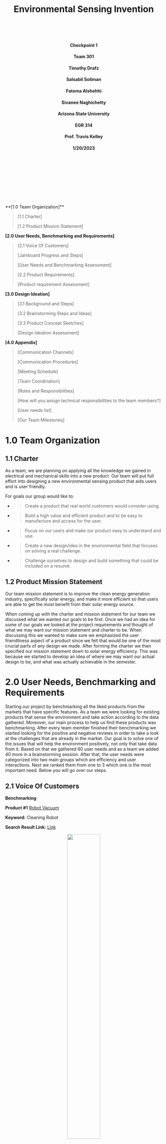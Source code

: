   <script src="https://cdn.jsdelivr.net/npm/bootstrap@5.0.2/dist/js/bootstrap.bundle.min.js" integrity="sha384-MrcW6ZMFYlzcLA8Nl+NtUVF0sA7MsXsP1UyJoMp4YLEuNSfAP+JcXn/tWtIaxVXM" crossorigin="anonymous"></script>
<h1 align="center">Environmental Sensing Invention</h1> 
<br />
<br />
<br />
<h4 align="center"> Checkpoint 1</h4> 

<h4 align="center">Team 301</h4> 

<h4 align="center">Timothy Drafz</h4> 

<h4 align="center">Salsabil Soliman</h4>

<h4 align="center">Fatema Alshehhi</h4>

<h4 align="center">Sivanee Naghichetty</h4>

<h4 align="center">Arizona State University</h4>

<h4 align="center">EGR 314</h4>

<h4 align="center">Prof. Travis Kelley</h4>

<h4 align="center">1/20/2023</h4>
<br />
<br />
<br />
<br />
<br />
<br />
<br />
<br />
<br />
**[1.0 Team Organization]**

> [1.1 Charter] 
> 
> [1.2 Product Mission Statement]

**[2.0 User Needs, Benchmarking and Requirements]**

> [2.1 Voice Of Customers]
> 
> [Jamboard Progress and Steps]
> 
> [User Needs and Benchmarking Assessment]
> 
> [2.2 Product Requirements]
> 
> [Product requirement Assessment]

**[3.0 Design Ideation]**

> [3.1 Background and Steps]
> 
> [3.2 Brainstorming Steps and Ideas]
> 
> [3.3 Product Concept Sketches]
> 
> [Design Ideation Assessment]

**[4.0 Appendix]**

> [Communication Channels]
> 
> [Communication Procedures]
> 
> [Meeting Schedule]
> 
> [Team Coordination]
> 
> [Roles and Responsibilities]
> 
> [How will you assign technical responsibilities to the team
> members?]
> 
> [User needs list]
> 
> [Our Team Milestones]

# **1.0 Team Organization** 

## **1.1 Charter**

As a team, we are planning on applying all the knowledge we gained in
electrical and mechanical skills into a new product. Our team will put
full effort into designing a new environmental sensing product that aids
users and is user friendly.

For goals our group would like to:

  - > Create a product that real world customers would consider using.

  - > Build a high value and efficient product and to be easy to
    > manufacture and access for the user.

  - > Focus on our users and make our product easy to understand and
    > use.

  - > Create a new design/idea in the environmental field that focuses
    > on solving a real challenge.

  - > Challenge ourselves to design and build something that could be
    > included on a resumé.

## **1.2 Product Mission Statement**

Our team mission statement is to improve the clean energy generation
industry, specifically solar energy, and make it more efficient so that
users are able to get the most benefit from their solar energy source.

When coming up with the charter and mission statement for our team we
discussed what we wanted our goals to be first. Once we had an idea for
some of our goals we looked at the project requirements and thought of
what we may want our mission statement and charter to be. When
discussing this we wanted to make sure we emphasized the user
friendliness aspect of a product since we felt that would be one of the
most crucial parts of any design we made. After forming the charter we
then specified our mission statement down to solar energy efficiency.
This was because we started to develop an idea of where we may want our
actual design to be, and what was actually achievable in the semester.

# **2.0 User Needs, Benchmarking and Requirements**

Starting our project by benchmarking all the liked products from the
markets that have specific features. As a team we were looking for
existing products that sense the environment and take action according
to the data gathered. Moreover, our main process to help us find these
products was benchmarking. After every team member finished their
benchmarking we started looking for the positive and negative reviews in
order to take a look at the challenges that are already in the market.
Our goal is to solve one of the issues that will help the environment
positively, not only that take data from it. Based on that we gathered
60 user needs and as a team we added 40 more in a brainstorming session.
After that, the user needs were categorized into two main groups which
are efficiency and user interactions. Next we ranked them from one to 3
which one is the most important need. Below you will go over our steps.

## 2.1 Voice Of Customers 

**Benchmarking**

**Product \#1** [<span class="underline">Robot
Vacuum</span>](https://www.amazon.com/Thamtu-G10-Super-Thin-Self-Charging-Medium-Pile/dp/B09BYC76PZ/ref=sr_1_1_sspa?keywords=dust%2Bdetection%2BRobotic%2BVacuums&qid=1673836422&s=vacuums&sr=1-1-spons&ufe=app_do%3Aamzn1.fos.f5122f16-c3e8-4386-bf32-63e904010ad0&spLa=ZW5jcnlwdGVkUXVhbGlmaWVyPUEyM0gyWFk0S0NKQjhWJmVuY3J5cHRlZElkPUEwODU5Mzk3MTBJUFYzSDVZQ0c2QSZlbmNyeXB0ZWRBZElkPUExMDMyNjk5MzlWN0RPUDZFR0JQVCZ3aWRnZXROYW1lPXNwX2F0ZiZhY3Rpb249Y2xpY2tSZWRpcmVjdCZkb05vdExvZ0NsaWNrPXRydWU&th=1)

**Keyword:** Cleaning Robot

**Search Result Link:**
[<span class="underline">Link</span>](https://www.google.com/search?q=cleaning+robot&rlz=1C5GCEM_enEG915EG915&oq=cleaning+robot&aqs=chrome.0.69i59j0i512l4j46i512j0i512l4.3283j0j7&sourceid=chrome&ie=UTF-8)

<figure class="image">  

<div style="text-align: center">  

<img src="images/image20.png" width="50%"><br>  

Figure 1 - Figure title  

</div>

</figure>

  - > Price: $159.99

  - > Vendor: YunIntel on amazon

  - > Description: 2700Pa Strong Suction, Super-Thin Robotic Vacuum
    > Cleaner, Compatible with Alexa, Clean Schedule, Self-Charging,
    > Ideal for Pet Hair, Hard Floor, Medium-Pile Carpet

**<span class="underline">Table 1. Positive Comment For Robot
Vacuum</span>**

<table>
<thead>
<tr class="header">
<th>Voice of the customer</th>
<th>Restated customer needs</th>
</tr>
</thead>
<tbody>
<tr class="odd">
<td>This vacuum works great on thick carpet with multiple rugs. I was extremely surprised to see that it balances having solid suction power while not tearing up fringes on my multiple Moroccan rugs. On one cycle, it only gets caught maybe once and that's only if it's an unusual object in the way (like a rubber bottle). It does occasionally flip one of the corners of the rugs but far better than I thought it would do.</td>
<td><ol type="1">
<li><blockquote>
<p>Have to work on different environment/surface (explicit)</p>
</blockquote></li>
<li><blockquote>
<p>Doesn't lose power quickly (explicit)</p>
</blockquote></li>
<li><blockquote>
<p>Does not corrupt/damage the surface (explicit)</p>
</blockquote></li>
<li><blockquote>
<p>Solid balance (explicit)</p>
</blockquote></li>
<li><blockquote>
<p>Knows how to process data and act when unusual object was on the way (latent)</p>
</blockquote></li>
</ol></td>
</tr>
<tr class="even">
<td>I looked at others twice to three times as much and saw the reviews on this one. I kid you not when I say this vacuum saved me sanity. The programmable times and the fact that I can set barriers is a perk.</td>
<td><ol type="1">
<li><blockquote>
<p>Good reviews/reputation (explicit)</p>
</blockquote></li>
<li><blockquote>
<p>Ability to control the working time (explicit)</p>
</blockquote></li>
<li><blockquote>
<p>Control the space in where it is working (explicit)</p>
</blockquote></li>
</ol></td>
</tr>
<tr class="odd">
<td>I love this vacuum, especially for the price. This is my first robot vacuum so I cannot compare, but the amount of dirt it gets out of my carpet and floors is awesome. My kids even gave the vacuum a name. I use it almost everyday. It really does help when you are trying to multitask. I wish it had a longer battery, it lasts a little under an hour for my first floor because it does bump into a few things.</td>
<td><ol type="1">
<li><blockquote>
<p>Competitive price (explicit)</p>
</blockquote></li>
<li><blockquote>
<p>Efficient work (latent)</p>
</blockquote></li>
<li><blockquote>
<p>The ability to do daily work (latent)</p>
</blockquote></li>
<li><blockquote>
<p>Need longer battery life (explicit)</p>
</blockquote></li>
<li><blockquote>
<p>Efficient battery use (latent)</p>
</blockquote></li>
</ol></td>
</tr>
</tbody>
</table>

**<span class="underline">Table 2. Negative Comment For Robot
Vacuum</span>**

<table>
<thead>
<tr class="header">
<th>Voice of the customer</th>
<th>Restated customer needs</th>
</tr>
</thead>
<tbody>
<tr class="odd">
<td>This was difficult to set up on internet. We had to literally be right next to the router. The unit gets stuck under furniture or hung up on the tiniest things often. The time I spend rescuing it, defeats the purpose of having</td>
<td><ol type="1">
<li><blockquote>
<p>Need to be easy to set up (explicit)</p>
</blockquote></li>
<li><blockquote>
<p>Should be able to process data correctly as it should (latent)</p>
</blockquote></li>
<li><blockquote>
<p>Should have less programming errors (latent)</p>
</blockquote></li>
<li><blockquote>
<p>Should not waste users time and should meet the purpose that it was made for (explicit)</p>
</blockquote></li>
</ol></td>
</tr>
<tr class="even">
<td><p>I was fairly pleased with this vacuum when I first received it; however the suction stopped working after 6 weeks of use. I contacted support who stated I would receive a replacement within 2-3 days, but it's been over a week and I haven't received either the replacement or a refund. Contacted support again. Replacement they promised was never sent so I requested a refund which was processed within a few hours.</p>
<p>Update: support contacted me the day after. They also sent a new vacuum even though I had received refund. New vacuum received in 2 days.</p>
<p>Update: replacement vacuum has stopped working.</p>
<p>ALSO, company told me they would give me a $25 gift card if I changed my review to 5 stars which I declined</p></td>
<td><ol type="1">
<li><blockquote>
<p>Should last as long as it should, it worked for only 6 months (explicit)</p>
</blockquote></li>
<li><blockquote>
<p>The replacement should be tested/inspected before giving it to the user (explicit)</p>
</blockquote></li>
<li><blockquote>
<p>Should not have failure parts in more than one product/ all of the product line (latent)</p>
</blockquote></li>
</ol></td>
</tr>
<tr class="odd">
<td>I've had this for a few months now and it was perfect. Up until it started just dying on its own in the middle of the floor and not turning on at all. Previously it would say when the battery is low and then go put itself on the charger. Now it just dies wherever it wants to and I find it later. It's only been a few months, this thing is going in the garbage.</td>
<td><ol type="1">
<li><blockquote>
<p>Should have better feedback like showing battery remaining (explicit)</p>
</blockquote></li>
<li><blockquote>
<p>The product should not fail and turn on or show what type of error occurs as a feedback (explicit)</p>
</blockquote></li>
<li><blockquote>
<p>The battery life should not be getting shorter (latent)</p>
</blockquote></li>
<li><blockquote>
<p>Fixing programming issues (latent)</p>
</blockquote></li>
</ol></td>
</tr>
</tbody>
</table>

  - > Summary: We chose this product because we were thinking of a
    > product that can sense the wind speed and temperature to calculate
    > when and where to clean the solar panels. This is a cleaning robot
    > which has a similar concept as our idea.

**Product \#2** [<span class="underline">Cleaning
Robot</span>](https://www.amazon.com/HOBOT-2S-Cleaning-Automatic-Ultrasonic-Smartphone/dp/B097CM7P9L/ref=sr_1_9?gclid=Cj0KCQiAq5meBhCyARIsAJrtdr6MWPdjZYq8SQij6nqTB-pZ_JepKDTQodwuGpDz509W5dvOHRvN-BQaAtRHEALw_wcB&hvadid=557499389495&hvdev=c&hvlocphy=9030087&hvnetw=g&hvqmt=e&hvrand=12761662262154527549&hvtargid=kwd-301823196623&hydadcr=21298_13296724&keywords=solar+panel+cleaning+robot&qid=1674017362&sr=8-9&ufe=app_do%3Aamzn1.fos.c3015c4a-46bb-44b9-81a4-dc28e6d374b3)

**Keywords:** Cleaning Robot Solar

**Search Results Link:**
[<span class="underline">Link</span>](https://www.google.com/search?q=Cleaning+Robot+Solar&rlz=1C5GCEM_enEG915EG915&oq=Cleaning+Robot+Solar&aqs=chrome..69i57j0i512j0i22i30j0i15i22i30j0i22i30j69i61l2j69i60.427j0j7&sourceid=chrome&ie=UTF-8#ip=1)

<figure class="image">  

<div style="text-align: center">  

<img src="images/image1.png" width="50%"><br>  

Figure 2 - Figure title  

</div>

</figure>

  - > Price: $ 499

  - > Vendor: Home Robot LLC on Amazon

  - > Description: HOBOT-2S Window Cleaning Automatic Smart Robot with
    > Dual Ultrasonic Water Spray and Control via Smartphone or Remote

**<span class="underline">Table 3. Positive Comment For Cleaning
Robot</span>**

<table>
<thead>
<tr class="header">
<th>Voice of the customer</th>
<th>Restated customer needs</th>
</tr>
</thead>
<tbody>
<tr class="odd">
<td>I found that the Hobot 2S was very easy to use. It works best on a window that is not filthy. The cleaning cloth only cleans a small amount of dirt before you need a clean one to replace it. I ordered 3 more cleaning pads and may end up ordering more. Once the dirty to clean ratio of the cleaning cloth is to the clean side, it does a great job and doesn't leave streaks on the window. I think it will be my window bot friend for a long time. I am quite happy with the job that it does.</td>
<td><ol type="1">
<li><blockquote>
<p>The product should be easy to use/ user friendly (latent)</p>
</blockquote></li>
<li><blockquote>
<p>The product should work on multi dirt levels areas not just light (latent)</p>
</blockquote></li>
<li><blockquote>
<p>The cleaning area should be bigger/wider (explicit)</p>
</blockquote></li>
<li><blockquote>
<p>Would be better if it need replacement after working for a longer time (latent)</p>
</blockquote></li>
</ol></td>
</tr>
<tr class="even">
<td><p>Amazing technology in a brilliant device!</p>
<p>I live near a new construction project which spreads filth everywhere. On top of that, My windows haven’t been cleaned for 2 years due to the pandemic.</p>
<p>I was not expecting too much given the amount of dust and dirt on my windows but it worked like a charm!</p>
<p>A few considerations:</p>
<p>1. Make sure you mange your expectations by understanding what you need to do to make your robot successful. This robot needs more user interaction than a vacuum cleaning robot.</p></td>
<td><ol type="1">
<li><blockquote>
<p>Smart technology/algorithm for user need and interaction (explicit)</p>
</blockquote></li>
<li><blockquote>
<p>The product worked on a high dirt level surface (explicit)</p>
</blockquote></li>
<li><blockquote>
<p>Improving user-robot interaction experience (latent)</p>
</blockquote></li>
<li><blockquote>
<p>The robot need to be able to act by itself (latent)</p>
</blockquote></li>
</ol></td>
</tr>
<tr class="odd">
<td>I really like the new robot. The detergent itself is sprayed over the window, there is no need to wet the napkins. I clean windows every six months, now I can do it often. No stains! I like it!!</td>
<td><ol type="1">
<li><blockquote>
<p>Cleaning product/water spray (explicit)</p>
</blockquote></li>
<li><blockquote>
<p>The robot left no stains after cleaning (explicit)</p>
</blockquote></li>
<li><blockquote>
<p>Can be used frequently (explicit)</p>
</blockquote></li>
</ol></td>
</tr>
</tbody>
</table>

**<span class="underline">Table 4. Negative Comment For Cleaning
Robot</span>**

<table>
<thead>
<tr class="header">
<th>Voice of the customer</th>
<th>Restated customer needs</th>
</tr>
</thead>
<tbody>
<tr class="odd">
<td>The device is insufficiency designed. Can't map out a window and therefore creates inconsistent pathways and incomplete cleaning. Gets stuck/confused against simple linear surfaces.</td>
<td><ol type="1">
<li><blockquote>
<p>Design improvement is needed (explicit)</p>
</blockquote></li>
<li><blockquote>
<p>Should be able to map out the area and create consistent pathways (explicit)</p>
</blockquote></li>
<li><blockquote>
<p>The algorithm/coding need to be fixed as it gets stuck/confused against simple linear surfaces (explicit)</p>
</blockquote></li>
</ol></td>
</tr>
<tr class="even">
<td><p>Does not clean 100% on all windows. The outside of my windows have a bezeled edge and it has trouble knowing where the edge of the window is which causes it to miss cleaning about 5% of the window. The inside of my windows are better but it can still miss corners and the very top and bottom.</p>
<p>I feel like the cleaning patterns could be a little smarter around edges and corners of windows. Hopefully that improves with software updates.</p>
<p>It's a bit pricey for not reliably cleaning 100% of the window.</p></td>
<td><ol type="1">
<li><blockquote>
<p>Should be able to identify and mark the edges of the area (explicit)</p>
</blockquote></li>
<li><blockquote>
<p>Should not miss areas and be able to clean the entire surface (explicit)</p>
</blockquote></li>
<li><blockquote>
<p>The cleaning patterns should be improved/smarter (explicit)</p>
</blockquote></li>
<li><blockquote>
<p>The prices should be reasonable for the technology and services it provides (latent)</p>
</blockquote></li>
</ol></td>
</tr>
<tr class="odd">
<td>It starts cleaning but never goes up. just goes down. the previous version was much better. it worked and cleaned glasses and windows. unfortunately this version seems to have an issue with the rotor band.</td>
<td><ol type="1">
<li><blockquote>
<p>Should be able to move in any direction needed (explicit)</p>
</blockquote></li>
<li><blockquote>
<p>Should use a reliable materials (latent)</p>
</blockquote></li>
<li><blockquote>
<p>Should be able to operate efficiently in various conditions (latent)</p>
</blockquote></li>
</ol></td>
</tr>
</tbody>
</table>

  - > Summary: For this second product search we found that window
    > cleaning is similar to the solar panels. As it is in a vertical
    > position therefore it shows how the robot should be able to
    > efficiently move and operate in various directions against
    > gravity.

**Product \#3** [<span class="underline">Sophinique
Robot</span>](https://www.amazon.com/Cleaner-Sophinique-Cleaning-Intelligent-Automatic/dp/B082PRY2DW?th=1)

**Keywords:** Window Cleaning Robot

**Search Results Link:**
[<span class="underline">Link</span>](https://www.google.com/search?q=window+cleaning+robot&sxsrf=AJOqlzXCM8vtC3rUD0icvI2HE75N2jb4ng%3A1674015488091&ei=AHPHY9KjBfyIkPIP27Cj6AY&ved=0ahUKEwjSo5DUodD8AhV8BEQIHVvYCG0Q4dUDCBA&uact=5&oq=window+cleaning+robot&gs_lcp=Cgxnd3Mtd2l6LXNlcnAQAzIHCAAQsQMQQzIFCAAQgAQyBQgAEIAEMgUIABCABDIFCAAQgAQyBQgAEIAEMgUIABCABDIFCAAQgAQyCggAEIAEEIcCEBQyBQgAEIAEOgQIIxAnOgUIABCRAjoLCAAQgAQQsQMQgwE6DgguEIAEELEDEMcBENEDOhEILhCABBCxAxCDARDHARDRAzoLCC4QgAQQsQMQgwE6BAgAEEM6BwgAEMkDEEM6CggAELEDEIMBEEM6CggAELEDEMkDEEM6CwguEIAEEMcBEK8BOgsIABCABBCxAxDJAzoICAAQgAQQsQNKBAhBGABKBAhGGABQAFj9I2D-JWgAcAF4AIABdIgB1AuSAQQxOS4ymAEAoAEBwAEB&sclient=gws-wiz-serp)

<figure class="image">  

<div style="text-align: center">  

<img src="images/image17.jpg" width="50%"><br>  

Figure 3 - Figure title  

</div>

</figure>

  - > Price: $199.99

  - > Vendor: Sophinique on Amazon

  - > Description: X5 Window Vacuum Cleaner Smart Glass Cleaning Robotic
    > with APP & Remote, Intelligent Automatic Cleaner Robot for
    > Outdoor/Indoor Windows Table Tile Ceiling

**<span class="underline">Table 5. Positive Comment For Sophinique
Robot</span>**

<table>
<thead>
<tr class="header">
<th>Voice of the customer</th>
<th>Restated customer needs</th>
</tr>
</thead>
<tbody>
<tr class="odd">
<td>have many windows and teenagers…the robot is a little noisy but I just leave the room while it works and it beeps when it is done in an area. I have only used it inside, have not really used the spray feature and keep it plugged in. Cleans great with 0% elbow grease. Comes with extra microfiber socks so the robot can keep working. Needs some supervision, and a little windex on all the hand and paw prints, but overall very pleased with my window cleaner robot.</td>
<td><ol type="1">
<li><blockquote>
<p>The product is loud (explicit)</p>
</blockquote></li>
<li><blockquote>
<p>The product needs to be watched (latent)</p>
</blockquote></li>
<li><blockquote>
<p>The product can work for long periods of time (explicit)</p>
</blockquote></li>
</ol></td>
</tr>
<tr class="even">
<td>Wonderful product! Works well! We have crazy high windows and this removes the haze and grime that accumulates. Are they perfect? No. Is it wayyyyyyy better than never cleaning the 2nd floor windows in my house? Absolutely! Crisp and clear so I can enjoy the beautiful view!</td>
<td><ol type="1">
<li><blockquote>
<p>Can reach high places safely (explicit)</p>
</blockquote></li>
<li><blockquote>
<p>The product cleans heavy build-up (explicit)</p>
</blockquote></li>
</ol></td>
</tr>
<tr class="odd">
<td>My brother lives in an apartment building but for some reason, his windows will get dusty quite easily and he has totally given up cleaning because it was hard and no safe. I brought this X5 window cleaning for him and this really saved his day. There nothing needed other than putting the robot on the window and press the power button/or the remote. The robot will take care of the rest. Just to make sure to secure the robot just in case it falls. My brother has been using it for months and so far I have got no complaint from him. Pricy gift though</td>
<td><ol type="1">
<li><blockquote>
<p>Can be used in smaller areas (explicit)</p>
</blockquote></li>
<li><blockquote>
<p>The product may fall (latent)</p>
</blockquote></li>
<li><blockquote>
<p>Long-lasting product (explicit)</p>
</blockquote></li>
</ol></td>
</tr>
</tbody>
</table>

**<span class="underline">Table 6. Negative Comment For Sophinique
Robot</span>**

<table>
<thead>
<tr class="header">
<th>Voice of the customer</th>
<th>Restated customer needs</th>
</tr>
</thead>
<tbody>
<tr class="odd">
<td>For starters, I thought this was cordless and it’s not. It’s loud. It cleans, but basically just knocks top layer off. My windows were fairly clean to being with and they did look better than to begin with, but not a great job and not to my standards. I do not recommend at all and waited too long to try to return. What a waste of money.</td>
<td><ol type="1">
<li><blockquote>
<p>The product should be wireless (explicit)</p>
</blockquote></li>
<li><blockquote>
<p>The product needs to clean multiple layers (latent)</p>
</blockquote></li>
</ol></td>
</tr>
<tr class="even">
<td>Many of the instructions were unclear and even with contacting the manufacturer, some things still weren't clear (examples: the rope to keep the unit from falling if it lost power-where to put it, did there need to be a separate hook for each window?; what cleaning fluid to use and how much-using what the manufacturer recommending was not cleaning the window, I doubled it and it worked better). It took the robot 20 minutes to clean a relatively clean sliding glass door, when I could have cleaned it less than 5 minutes. Etc.</td>
<td><ol type="1">
<li><blockquote>
<p>The product needs to be easy to use (explicit)</p>
</blockquote></li>
<li><blockquote>
<p>The product should work faster (explicit)</p>
</blockquote></li>
</ol></td>
</tr>
<tr class="odd">
<td>Moves around randomly, does not follow the automatic cleaning patterns. No matter which pattern I chose, it made no difference. Kept cleaning the same spot, making a couple moves left a couple right. I could not navigate it manually either with the remote, as after each click it makes one move, so you have to stand there and keep clicking through every single step. I spent several hours trying to make it work, but no such luck. So, I gave up and cleaned my windows the traditional way. In addition the cleaning solution container is leaking.</td>
<td><ol type="1">
<li><blockquote>
<p>The product follows set patterns (explicit)</p>
</blockquote></li>
<li><blockquote>
<p>The product can be used manually (latent)</p>
</blockquote></li>
<li><blockquote>
<p>Unable to restart automated sequence once broken (latent)</p>
</blockquote></li>
</ol></td>
</tr>
</tbody>
</table>

  - > Summary: Our third product is the window cleaner robot. We chose
    > this product because it is both innovative and easy to access, and
    > also helps in cleaning by absorbing the dirt and small particles
    > using wind energy pressure.

**Product \#4** [<span class="underline">Weather
Station</span>](https://www.amazon.com/dp/B09N9HBPW6/ref=sspa_dk_detail_2?psc=1&pd_rd_i=B09N9HBPW6&pd_rd_w=M3yTg&content-id=amzn1.sym.dd2c6db7-6626-466d-bf04-9570e69a7df0&pf_rd_p=dd2c6db7-6626-466d-bf04-9570e69a7df0&pf_rd_r=WGYG7588J7ZZMMJK3XBC&pd_rd_wg=zkHKd&pd_rd_r=9086df82-2872-4a4d-a049-24f96e76a9e2&s=home-garden&sp_csd=d2lkZ2V0TmFtZT1zcF9kZXRhaWxfdGhlbWF0aWM&spLa=ZW5jcnlwdGVkUXVhbGlmaWVyPUFVWE9aVkpGQkMwTVcmZW5jcnlwdGVkSWQ9QTA4NjY3MTRETTUwMDlLUzM3NEQmZW5jcnlwdGVkQWRJZD1BMDUwNTM0NzJDMlRDOURMM0JMVEomd2lkZ2V0TmFtZT1zcF9kZXRhaWxfdGhlbWF0aWMmYWN0aW9uPWNsaWNrUmVkaXJlY3QmZG9Ob3RMb2dDbGljaz10cnVl)

**Keywords:** Weather Station Indoor Outdoor

**Search Results Link:**
<span class="underline">[Link](https://www.google.com/search?q=Weather+Station+Indoor+Outdoor&sxsrf=AJOqlzVU021kAruAcsSpngwYfEy_mi9K5A%3A1674028547341&ei=A6bHY5vIFM-fkPIPwMaR2Ag&ved=0ahUKEwjb1aGn0tD8AhXPD0QIHUBjBIsQ4dUDCBA&uact=5&oq=Weather+Station+Indoor+Outdoor&gs_lcp=Cgxnd3Mtd2l6LXNlcnAQAzIFCAAQgAQyBQgAEIAEMgUIABCABDIGCAAQFhAeMgkIABAWEB4Q8QQyBggAEBYQHjIGCAAQFhAeMgYIABAWEB4yBggAEBYQHjIGCAAQFhAeOgcIIxDqAhAnOg0IABCPARDqAhC0AhgBSgQIQRgASgQIRhgBUABYpgVg_wloAXABeACAAU-IAU-SAQExmAEAoAEBoAECsAEUwAEB2gEGCAEQARgK&sclient=gws-wiz-serp)</span>

![](media/image18.png)

> **<span class="underline">Fig 4. Weather Station</span>**

  - > Price: 42.12$

  - > Vendor: Amazon

  - > Description: Wireless Home Weather Station with Digital
    > Temperature Humidity Meter for Weather Forecast

**<span class="underline">Table 7. Positive comment for weather
station</span>**

<table>
<thead>
<tr class="header">
<th>Voice of the customer</th>
<th>Restated customer needs</th>
</tr>
</thead>
<tbody>
<tr class="odd">
<td>Very nice display and very easy to read from across the room.</td>
<td><ol type="1">
<li><blockquote>
<p>Nice Display and design (explicit)</p>
</blockquote></li>
<li><blockquote>
<p>Good labeling and practical while using (explicit)</p>
</blockquote></li>
</ol></td>
</tr>
<tr class="even">
<td>Has been working flawlessly since purchaced. Easy set up. We line in Minnesota, and have wild temperature swings, and it has be true from 99F to 12F so far.</td>
<td><ol type="1">
<li><blockquote>
<p>Easy to set up and use (explicit)</p>
</blockquote></li>
<li><blockquote>
<p>Works with huge range of temperature (latent)</p>
</blockquote></li>
</ol></td>
</tr>
<tr class="odd">
<td>I got this for all indoor use and it worked great. I have a poorly insulated cape cod home, so the master is upstairs and changes temp fast depending on the outside weather. I put the 2nd thermometer upstairs and could track how much I needed to pump AC/heat and if it needed vapor or dehumidifying. Then I moved it outside for the fall season so I knew how to dress when taking my dogs outside. Everything seems to work well, the humidity feels like it is accurate, and the temperature feels like its accurate. The interface is nice and hasn't stopped working for 6 months.</td>
<td><ol type="1">
<li><blockquote>
<p>Good quality and work accurately anywhere under different conditions (explicit)</p>
</blockquote></li>
<li><blockquote>
<p>Efficient and long lasting product (explicit)</p>
</blockquote></li>
</ol></td>
</tr>
</tbody>
</table>

**<span class="underline">Table 8. Negative comment for weather
station</span>**

<table>
<thead>
<tr class="header">
<th>Voice of the customer</th>
<th>Restated customer needs</th>
</tr>
</thead>
<tbody>
<tr class="odd">
<td>It didn’t work correctly out of the box neither did the second one or the third.</td>
<td><ol type="1">
<li><blockquote>
<p>The product should work probably in different conditions (latent)</p>
</blockquote></li>
<li><blockquote>
<p>Features should be mentioned and readable for customers (explicit)</p>
</blockquote></li>
</ol></td>
</tr>
<tr class="even">
<td>Outside would not work</td>
<td><ol type="1">
<li><blockquote>
<p>Sensing product work inside and outside under different conditions (latent)</p>
</blockquote></li>
<li><blockquote>
<p>Good Materials to use outside (explicit)</p>
</blockquote></li>
</ol></td>
</tr>
<tr class="odd">
<td><p>I already have a similar "Weather Station" and I have to say this one made me appreciate how good my original is.</p>
<p>First off, the outdoor temperature sensor only updates to the main station ***once an hour***. I tested it both with temperature AND with turning the unit off and it took over an hour for the main station to "lose contact" and zero out on the outdoor temperature. That's just plain not good enough when you are having rapid temperature fluctuations. 15min should be the absolute maximum between updates.</p>
<p>Second, the electric wire for the main unit is maybe 4ft long. Not long enough to reach my outlet (My original unit has a 6ft wire which is more useful). There's a second, shorter wire to charge the outdoor sensor ... both use the round DC-type plug which I hate.</p>
<p>Finally, I really like having a clock on the unit, which I have on my original.</p>
<p>All in all, there are far better options out there. Wouldn't purchase this one again</p></td>
<td><ol type="1">
<li><blockquote>
<p>Good electrical and mechanical build (explicit)</p>
</blockquote></li>
<li><blockquote>
<p>Comfortable for users when it comes to external features (explicit)</p>
</blockquote></li>
</ol></td>
</tr>
</tbody>
</table>

  - > Summary: We chose this product because it calculates the pressure
    > outside and gives us an accurate weather report.

**Product \#5** [<span class="underline">Humidity Sensor
Switch</span>](https://www.amazon.com/Generation-Humidity-Ortis-Automated-Detection/dp/B08XBRNPDF/ref=sr_1_1_sspa?crid=DPAPDHKO1YPV&keywords=humidity+sensing+switch&qid=1674016757&sprefix=sensing+hu%2Caps%2C140&sr=8-1-spons&psc=1&smid=A2QSX2ZEYU83MS&spLa=ZW5jcnlwdGVkUXVhbGlmaWVyPUFJNTdCQTlYN0hQWEUmZW5jcnlwdGVkSWQ9QTA1MzMwMjIzUDNXVkMzVDlYSE0wJmVuY3J5cHRlZEFkSWQ9QTAxMjU0MDFQNkQ4STRYSjhXOFAmd2lkZ2V0TmFtZT1zcF9hdGYmYWN0aW9uPWNsaWNrUmVkaXJlY3QmZG9Ob3RMb2dDbGljaz10cnVl)

**Keywords:** Humidity Sensor Switch

**Search Results Link:**
[<span class="underline">Link</span>](https://www.google.com/search?q=humidity+and+temperature+sensor&sxsrf=AJOqlzVxMTuhstgleKTEE2QJn1XfMm0M4g%3A1674028557466&ei=DabHY_2SHMDpkPIPwoqyiA4&oq=humi&gs_lcp=Cgxnd3Mtd2l6LXNlcnAQARgAMgUIABCRAjIFCAAQkQIyBAgAEEMyBAgAEEMyBAgAEEMyBwgAELEDEEMyBwgAELEDEEMyBQgAEIAEMgQIABBDMgoIABCABBCHAhAUOgcIIxDqAhAnOg0IABCPARDqAhC0AhgBOg0ILhCPARDqAhC0AhgBOgQIIxAnOhEILhCABBCxAxCDARDHARDRAzoLCAAQgAQQsQMQgwE6CwguEIAEEMcBENEDSgQIQRgASgQIRhgBUL8DWM8RYLkjaAFwAXgAgAGFAYgBkgOSAQMyLjKYAQCgAQGwARTAAQHaAQYIARABGAo&sclient=gws-wiz-serp)

![](media/image5.png)

> **<span class="underline">Fig 5. Humidity Sensor Switch</span>**

  - > Price: 26$

  - > Vendor: Amazon

  - > Description: humidity sensor fan switch uses a microprocessor
    > combined with the advanced digital sensing technology. To detect
    > the humidity level in the bathroom and automatically turn on the
    > exhaust fan for ventilation, keep your bathroom dry and clean,
    > creating a healthy environment for you and your family.

**<span class="underline">Table 9. Positive Comment For Humidity Sensor
Switch</span>**

<table>
<thead>
<tr class="header">
<th>Voice of the customer</th>
<th>Restated customer needs</th>
</tr>
</thead>
<tbody>
<tr class="odd">
<td>This product works great, and costs way less than the box stores</td>
<td><ol type="1">
<li><blockquote>
<p>Good price with good quality (explicit)</p>
</blockquote></li>
<li><blockquote>
<p>Long lasting Materials (explicit)</p>
</blockquote></li>
</ol></td>
</tr>
<tr class="even">
<td>The humidity switch works very nicely with our new high-volume bathroom exhaust fan. It was easy to install and set up. It allows you to calibrate the humidistat against other known humidity-reading devices for better accuracy. We look forward to the fan automatically starting and shutting off as humidity warrants and not worrying about leaving the fan on when we are away. Compared to alternatives at the big box stores, this product provides a good product at a fair price. So far, I recommend it</td>
<td><ol type="1">
<li><blockquote>
<p>Works under worst circumstance and has good features (latent)</p>
</blockquote></li>
<li><blockquote>
<p>It does the job accurately and takes actions fast (latent)</p>
</blockquote></li>
</ol></td>
</tr>
<tr class="odd">
<td>Installation was fairly easy. I don't understand why a ground wire wasn't needed. Either the instructions weren't included or were lost but I was able to print them off the internet. You, at least I did, need to read the programming instruction several time to understand what you need to do. After the 2nd programming, I think that I've gotten the switch working like I need. It turns out that my laundry room wasn't as humid as I suspected. The auto on had yet to happen. But I like the timer on manual.</td>
<td><ol type="1">
<li><blockquote>
<p>Good set up process and easy (explicit)</p>
</blockquote></li>
<li><blockquote>
<p>Good instructions and make it as simple as possible (explicit)</p>
</blockquote></li>
</ol></td>
</tr>
</tbody>
</table>

**<span class="underline">Table 10. Negative Comment For Humidity Sensor
Switch</span>**

<table>
<thead>
<tr class="header">
<th>Voice of the customer</th>
<th>Restated customer needs</th>
</tr>
</thead>
<tbody>
<tr class="odd">
<td><p>My criticisms will be somewhat technical. But if you want the TL;DR this product just SUCKS. Here's why.</p>
<p>- Turning on the fan is a confusing double press of the "M" key. 1st press turns on the light, 2nd press turns on the fan. Super confusing for guests.</p>
<p>- Menus are labeled by numbers, which you have to cross-reference with the manual to understand what they control. Otherwise, they just look like a bunch of random numbers. No text.</p>
<p>- Humidity sensor requires calibration, otherwise, switch will turn on at the wrong times.</p>
<p>- Switch often does not turn on when the mirror is obviously foggy</p>
<p>----- Technical Feedback -----</p>
<p>This product has a flawed approach to sensing humidity. Humidity is something that fluctuates as part of the weather. A rainy day will trend your indoor humidity higher than a sunny day. The Ortis switch doesn't monitor the room's humidity for these changes. Instead, it keeps it at a setpoint RH%. This means that it's possible for your bathroom fan to run nonstop on a rainy day just because the RH% is higher than your setpoint.</p>
<p>A better approach to this rather than acting like a thermostat is to monitor the room's RH% over a long period of time and look for rapid spikes in humidity, like when you're taking a shower. There are switches the likes of Leviton that do this for you without you having to think about it. It's my belief that a smart switch should make your lifestyle easier, not harder.</p>
<p>Note on usability:</p>
<p>The interface is poorly programmed with menus being represented by numbers and confusing instructions even when you read them word-by-word. If I have to pull out the instructions every time I use it, I can imagine that guests would be intimidated by a switch like this and just never turn on the bathroom fan</p></td>
<td><ol type="1">
<li><blockquote>
<p>Easy to use and understand how it works (explicit)</p>
</blockquote></li>
<li><blockquote>
<p>It should have high sensing and accurately does it job (latent)</p>
</blockquote></li>
</ol></td>
</tr>
<tr class="even">
<td>Yes this was easy to install but there is _NO_ ground connection point for a device ment to operate in a wet/damp environment. Thus I have to give this device a failing grade. I ended up attaching a ground connection to the metal faceplate where it attaches to the wallbox but still this is very suboptimal for the use this is intended for.</td>
<td><ol type="1">
<li><blockquote>
<p>It should states how to be used in different environment with good instructions (explicit)</p>
</blockquote></li>
<li><blockquote>
<p>Customer services that is aware of common issues between users to answer questions or common questions answered on the instruction paper (explicit)</p>
</blockquote></li>
</ol></td>
</tr>
<tr class="odd">
<td><p>Update March 20,2022. Switch doesnt work now. Reads 98% humidity all the time. Will need to replace already and only had three months.</p>
<p>I've got it installed but can't say I'm thrilled with it. Has a crappy interface that requires you to know what mode 01 or 05 or 07 is to understand how to get it to work. Not sure what is wrong with an icon or english or something. If you lose the directions you'll not have a clue how to set this thing.</p>
<p>I've seen the humidity higher than I'd like given where I set the thing at and I'm partially judging this based on the control I had previously which came on when expected w/o fail. It didn't have the fancy readout but it just worked.</p></td>
<td><ol type="1">
<li><blockquote>
<p>Easy to fix any issue (explicit)</p>
</blockquote></li>
<li><blockquote>
<p>It does not need regular maintenance (explicit)</p>
</blockquote></li>
</ol></td>
</tr>
</tbody>
</table>

  - > Summary: The product is affordable but from the customer feedback,
    > we understand that the product needs lots of additional features
    > so it is easy for the user to use it. The product comparatively
    > has a good lifetime and has good spare parts and also has an easy
    > set up process.

## 

## 

## **Jamboard Progress and Steps**

Here you can see the 100 ideas gathered.

![](media/image15.png)![](media/image14.png)

> **<span class="underline">Fig 6. User Needs</span>**

  - > **Grouping and Ranking**

> It was categorized into two groups and ranked based on color and
> number.

![](media/image13.png)

![](media/image20.png)

![](media/image1.png)

> **<span class="underline">Fig 7. Grouped user needs</span>**

## 

## **User Needs and Benchmarking Assessment**

At the end of our user needs and benchmarking process we are moving to
the product requirements section. It was important to understand the
concepts on every product that we benchmarked. So based on what our
outcome in the user needs is determining the main requirements of our
product. Overall the steps are becoming more clear for the team to
choose the main challenge we are going to solve.

## **2.2 Product Requirements**

In the product requirement we converted the most ranked needs into
requirements to our project.

**Introduction**

Today renewable energy is playing a huge role in saving the planet and
also acknowledging people about nature. In this project, our team is
going to build a functional robot to sense dust, temperature, and
humidity, and take action to clean any solar panel or tool that needs
regular cleaning for efficiency. Most of us are not aware of how solar
panels play a huge role in reducing the footprint pollution around the
world. As a team we decided to focus and solve a challenge that will
increasingly affect the usage of solar panels.

The project mainly aims to sense and collect data based on how efficient
are solar panels and compare the efficiency before and after the
cleaning. Moreover, it aims to support and increasingly affect solar
panel users and new customers.

**Objectives**

Our project aims to spread the culture of solar panels and make them
more efficient for old and new users. Our main goal is to build an
easy-to-set-up, lightweight, and good-quality solar panel cleaner that
reacts fast whenever it feels a certain quantity of dust. On the other
hand, it will be featured with different sensors such as temperature,
and humidity sensors.

**Stakeholders**

**Target group**

Our target group is the people that have solar panels installed in their
home/company or those looking to install solar panels in the near
future.

**Target purchaser**

Target group profile with attention given to farmers, home-owners and
companies.

**Customer service**

We are aiming to provide good instructions and answers to the most
common questions with the product. Moreover, we are aiming to provide
good quality materials and an easy-to-set-up product.

**Retailers**

Retailers might oversee the projects at the showcase and endorse them to
their company for selling to the public.

**Use Cases**

**User Story \#1: Derock**

Derock is a 52-year-old farmer from the Midwest that wakes up before
sunrise and finishes after sunset. He just recently bought solar panels
to help reduce electricity costs and keep tools charged up for the day.
He is not that technology savvy, but has found that SolarXCL is easy to
use and maintain. When he’s working throughout the day, he knows that he
is getting the maximum efficiency his solar panels will allow. This lets
him work uninterrupted for more productive days.

Occasionally storms will pass through the area and kick-up dirt and mix
with the rainfall to make mud that covers the panels. Derrick has his
SolarXCL setup to automatically detect the newly added grime. When the
storm passes, SolarXCL will clean off the panels again giving Derrick
peace of mind.

**User Story \#2: Vianna**

Vianna is a 36-year-old mother of three. She has two children currently
in primary school, and the third is a toddler still at home. The family
recently got solar panels installed for their home to reduce their
monthly power costs. During the day Vianna takes care of various house
chores, and takes care of the toddler. She likes to unwind by watching
shows or movies on Netflix. She has set up her SolarXCL to detect larger
dirt-piles to make sure it gets cleaned off so their power efficiency is
always as high as possible. This removes one task for her and lets the
family enjoy extra movie nights with the money saved.

The ease-of-use of SolarXCL has made Vianna fall in love with it. She
tells all her friends and neighbors about the product if they ever
choose to get solar panels installed. She has become a long-term
customer.

**User Story \#3: Kei**

Kei is the CEO of a technology company; in one of the tropical countries
he turned his company into an eco-friendly system. He mainly insisted
and focused on having solar panels to power electricity into his
company. During winter and summer seasons he noticed that the AC is not
cooling or heating fast so he asked his team to check the solar system
in his company. Once they did, they saw how some panels were uncleaned
and obviously not efficiently working. He looked online and found our
product SolarXCL. He noticed how the cooling system improved.

**Aspects**

1.  > **Product Design**

> 1.1 The product is build with high quality materials
> 
> 1.2 The product is easy to set up
> 
> 1.3 The product has good appearance
> 
> 1.4 The product has creative features compared to the ones in the
> market
> 
> 1.5 The product will sense the dust, temperature and humidity
> 
> 1.6 The Product will work with battery
> 
> 1.7 The product has good stability

2.  > **Functionality**

> 2.1 The product needs software programming to achieve the required
> mission of cleaning the solar panels.
> 
> 2.2 The product will sense different things and that will be done
> through an open-source code.
> 
> 2.3 The product should not require complicated instructions or coding.
> 
> 2.4 The product will be able to work manually

3.  > **Interactivity**

> 3.1 The product will work wirelessly with a mobile application.
> 
> 3.2 The product shall be adjusted to clean at regular intervals if the
> customer chooses.
> 
> 3.3 The user interface will be intuitive for all users after a few
> minutes of use.

4.  > **Adaptive Intelligence**

> 4.1 The product shall detect when a layer of debris has built-up on
> the solar panels and clean it off.
> 
> 4.2 The product will detect if it will rain or is raining based on
> current humidity and cease functions until it clears.

5.  > **Customization**

> 5.1 The product will be height adjustable for different solar panels.
> 
> 5.2 The product will be adjustable to clean surfaces of differing
> weather and environmental conditions.

6.  > **Manufacturing**

> 6.1 The total cost of the product will be ≤ $60.
> 
> 6.2 The product will be designed to assemble in under three hours.
> 
> 6.3 The product will avoid use of toxic waste.

7.  > **Safety**

> 7.1 The product will be waterproof to avoid any electricity touch
> 
> 7.2 The product will be small and light to avoid any accidents and to
> make it easy to move
> 
> 7.3 The product will be stuck and well attached to the solar panel

**Open Questions**

  - > How can we make the product more cost effective?

  - > How can we make the robot more energy efficient?

  - > How can the robot be more environmentally friendly?

  - > How can we give the user better user interaction with the robot?

  - > What would be the best technique for controlling the robot?

> ·

## **Product requirement Assessment** 

Overall, the product requirement made our team focus more into solar
panels challenges. Moreover, the seven categories helped intentionally
in building the requirements of our final product. The categories Design
Product, Functionality, Adaptive Intelligence, Interactivity,
Manufacturing, Customization and Safety are our project main focus.
After the process of product requirement we moved into brainstorming
designs ideas and features.

# **3.0 Design Ideation** 

## **3.1 Background and Steps** 

The purpose of these steps is to maximize the number of ideas for our
final product. Using this process we are aiming to get three main
concepts. We started by brainstorming all the ideas, features and styles
of our projects. After that, we categorized the different ideas into
four main categories which are environmental, daily life helper, farmers
and common features . Moreover, we colored every category differently in
order to make it easy to track every idea. Next we ranked all the ideas
in a scale from one to three with one being the most important and three
being the least important. Finally, we started designing our concepts
based on our top ranked ideas.

## **3.2 Brainstorming Steps and Ideas** 

We brainstormed about 100 ideas and project concepts by thinking about
the required features that we generated from the user needs list. We
started with three different empty boards and started to fill them with
the concepts/ideas sticky notes.

![](media/image2.png)

![](media/image12.png)

![](media/image12.png)

> **<span class="underline">Fig 7. Design Ideation</span>**

  - > **Grouping**

After brainstorming our ideas we grouped them into the following four
different colors:

**<span class="underline">Table 11. Grouping Key</span>**

| Pink   | Daily Life Ideas |
| ------ | ---------------- |
| Green  | Environmental    |
| Yellow | Farmers Help     |
| Blue   | Common Features  |

![](media/image6.png)

![](media/image11.png)![](media/image17.png)

> **<span class="underline">Fig 8. Grouped Ideas</span>**

  - > **Ranking**

Then, we moved every group of ideas to their own slide and ranked them
according to the importance level and requirements for the project with
number one being the most important.

![](media/image3.png)![](media/image7.png)

> **<span class="underline">Fig 9. Ranked
> Ideas</span>**![](media/image21.png)

## **3.3 Product Concept Sketches** 

**Design concept \#1**

The concept behind this design is to provide the market with fully
equipped and ready to use solar panels. It has sensors to detect the
dust, temperature and humidity. When it detects a certain amount of
humidity or dust it sends signals to the washer system, and the whole
system collaborates to get rid of the extra water and dust. This design
is effective and full of different features.

![](media/image9.jpg)

> **<span class="underline">Fig 10. First Product Concept</span>**

**Design Concept \#2**

The idea of this concept is a heat emitting robot that moves on the
solar panels after a snow storm to melt the snow from the roof to. When
the robot reads the temperature and wind speed that indicate the end of
the storm for it to start to warm up and melt the snow. It also has a
charging station that is powered by solar panels. ![](media/image16.jpg)

> **<span class="underline">Fig 11. Second Product Concept</span>**

**Design Concept \#3**

A nylon brush attached to a motor and fixture to sweep across a solar
panel. The controller is located underneath the panel and works in
tandem with a humidity sensor and wind speed sensor. This lets the
controller decide a good time to clean based on whether rain is likely
or high winds have blown more dust and debris onto the
panel.![](media/image4.jpg)

> **<span class="underline">Fig 12. Third Product Concept</span>**

**Design Ideation Assessment**

Overall, the team now has a clear idea of what the final project will
look and function like. The step of design ideation made all of us on
the same page while we were brainstorming and designing. Finally we are
looking for more feedback to make the final decision.

# **4.0 Appendix** 

## **<span class="underline">Table 12. Communication Channels</span>**

| **Name**            | **First Choice Communication** | **Second Choice Communication** | **Third Choice Communication** |
| ------------------- | ------------------------------ | ------------------------------- | ------------------------------ |
| Fatema Alshehhi     | *Discord*                      | *WhatsApp*                      | *Messages*                     |
| Sivanee Naghichetty | *Discord*                      | *WhatsApp*                      | *Messages*                     |
| Timothy Drafz       | *Discord*                      | *Messages*                      | *WhatsApp*                     |
| Salsabil Soliman    | *Discord*                      | *WhatsApp*                      | *Messages*                     |

## **Communication Procedures**

Communication between group members will take place on Discord. Thus,
the team will regularly meet and discuss any updates and plan their
assignments outline and goals. Moreover, the team will email the
professor as a communication method with the instructor for guidance and
inquiries. Zoom/Discord meetings will also be held for updates or quick
weekday meetups.

## **Meeting Schedule**

Our team availability can be found through this
[<span class="underline">link</span>](https://docs.google.com/spreadsheets/u/1/d/1qsL_EHei7h-eo-5rombT-5g8ybxEDRhG_eKkYWFzCa4/edit).
Initially, we are planning to meet Fridays from 3:00 PM until 5:00 PM.
However, our team will try to discuss and work all the main agenda
through the class time. Additionally, we will hold zoom/Discord meetings
on weekdays to discuss any updates and plan in-person meetings.

**Meeting Coordination**

  - > We are going to remind each other by the meetings through discord.

  - > The meeting time is based on the [<span class="underline">schedule
    > of
    > availability</span>](https://docs.google.com/spreadsheets/u/1/d/1qsL_EHei7h-eo-5rombT-5g8ybxEDRhG_eKkYWFzCa4/edit)
    > and discussions at least a week before.

  - > Our preferred meeting methode is online through discord/zoom if no
    > in-person work is required.

  - > Team members need to notify the team if there were any changes to
    > their availability schedule to ensure that we are all attending
    > the meetings on time.

## **Team Coordination**

  - > We set an earlier due date which ranges between 4-24 hours before
    > the actual due date and make sure that every team member is
    > checked off by the time that we set it.

  - > We will ask every team member about their knowledge and what part
    > do they think they can do the best based on previous semesters
    > projects or any projects that they did before.

  - > The assignments will be reviewed and validated by each team member
    > before submission to ensure that we have everything as it should
    > be.

## **<span class="underline">Table 13.Roles and Responsibilities</span>** 

| **Role**          |                  | **Duties**                                                                                                                                |
| ----------------- | ---------------- | ----------------------------------------------------------------------------------------------------------------------------------------- |
| Meeting leader    | Salsabil Soliman | Schedules team meetings, creates and distributes an agenda for each meeting, and runs each meeting                                        |
| Meeting recorder  | Sivanee          | Takes minutes of each team meeting, including attendance, and records action items and to whom they are assigned                          |
| Assignment leader | Timothy          | Coordinates the team’s work on a given assignment to Canvas before the due date                                                           |
| Project monitor   | Fatema           | Tracks the team’s progress relative to the project schedule (Gantt chart) and keeps team members apprised of deadlines and project status |

## **How will you assign technical responsibilities to the team members?**

Responsibilities will be discussed among the team members and strengths
will be noted. If no member is strong in an area required by the
project, a team member will be assigned that duty with the expectation
of help from other team members. They will be expected to learn enough
about the responsibility to perform it through the semester.

## **User needs list**

1.  > The product should be easy to use/ user friendly

2.  > The product should work on multi dirt levels areas not just light

3.  > The cleaning area should be bigger/wider

4.  > Would be better if it need replacement after working for a longer
    > time

5.  > The product worked on a high dirt level surface

6.  > Improving user-robot interaction experience

7.  > Cleaning product/water spray

8.  > Can be used frequently

9.  > Efficient/functional design

10. > Can shut itself down to save power

11. > Nice Display and design

12. > Efficient and long-lasting product

13. > Good electrical and mechanical build

14. > the cleaning area should be bigger/wider

15. > Smart technology/algorithm for user need and interaction

16. > Improving user-robot interaction experience

17. > The robot need to be able to act by itself

18. > The robot left no stains after cleaning

19. > Easy to maintain

20. > Should be able to map out the area and create consistent pathways

21. > Easy to use

22. > Works on multiple layers

23. > Follows set patterns

24. > Can be manually operated

25. > Can automatically restart programmed sequence

26. > Ability to control the working time

27. > Competitive price

28. > Should be able to process data correctly as it should

29. > Efficient battery life

30. > The robot need to be able to act by itself

31. > Does not need to be watched

32. > Can work for longer periods of time

33. > Cleans heavy build-up

34. > Can reach high places safely

35. > Can recharge itself

36. > Does not break easily

37. > Can be used in smaller areas

38. > Long-lasting

39. > Wireless

40. > Finishes work quickly

41. > Need longer battery life

42. > Efficient battery use

43. > Control the space in where it is working

44. > Knows how to process data and act when unusual object was on the
    > way

45. > Ability to control the working time

46. > Cost efficient

47. > Solid balance

48. > Does not corrupt/damage the surface

49. > Doesn't lose power quickly

50. > Have to work on different environment/surface

51. > Can work under any pressure of work given

52. > Feedback to the user like showing battery remaining

53. > Does not waste user's time and meets the purpose that it was made
    > for

54. > Sustainable

55. > Uses fewer resources

56. > Easy to set up

57. > Can process data correctly as it should

58. > Does not have Programming errors

59. > Efficient work

60. > The ability to do daily work

61. > Should have a camera installed

62. > have an emergency shutdown option

63. > The ability of manual/remote troubleshooting

64. > Can be both manually/self controlled

65. > should be able to move from solar panel to another

66. > should know its way back to the charging station

67. > should be able to know when to charge itself

68. > should be able to know how long it runs on a certain charge

69. > should be able to calculate the efficiency according to the sensor
    > data such as wind speed and humidity

70. > should be able to operate in different area size

71. > should give daily-weekly reports to the user to collect data

72. > should be able to store the data collected

73. > is safe to use

74. > use the energy generated by the solar panels to recharge

75. > know when is the best time to start/stop working

76. > easy to move from one place to another

77. > can operate by itself for a long time periods

78. > needs lees human supervision

79. > the ability to deal with different weather conditions

80. > should have a good electrical isolation for safety purposes

81. > must be waterproof

82. > the user should be able to track the robot

83. > Good price with good quality

84. > Long-lasting Materials

85. > Works under worst circumstances and has good features

86. > Should not miss areas and be able to clean the entire surface

87. > The cleaning patterns should be improved/smarter

88. > The prices should be reasonable for the technology and services it
    > provides

89. > Should be able to move in any direction needed

90. > Should use a reliable materials

91. > Should be able to operate efficiently in various conditions

92. > easy to maintain

93. > Should be able to identify and mark the edges of the area

94. > It does not need regular maintenance

95. > The algorithm/coding need to be fixed as it gets stuck/confused
    > against simple linear surfaces/ should be able to clearly identify
    > the path

96. > It does the job accurately and takes actions fast

97. > Good set up process

98. > Good instructions and make it as simple as possible

99. > It should states how to be used in different environment with good
    > instructions

100. > Customer services that is aware of common issues between users to
     > answer questions or common questions answered on the instruction
     > paper

101. > It should have high sensing and accurately does it job

102. > Easy to use and understand

## **Our Team Milestones**

Concept presentation: 1/23/2023

Design presentation: 2/22/2023

Design freeze: 3/24/2023

Planned release: 4/28/2023
